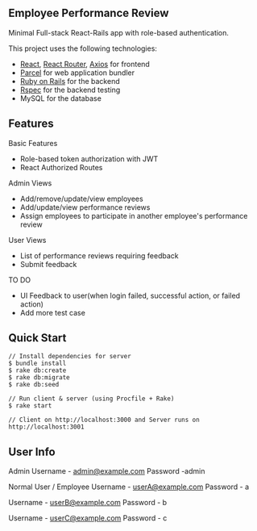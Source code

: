 ## Employee Performance Review
Minimal Full-stack React-Rails app with role-based authentication.

This project uses the following technologies:

- [React](https://reactjs.org), [React Router](https://reacttraining.com/react-router/), [Axios](https://github.com/axios/axios) for frontend
- [Parcel](https://parceljs.org/) for web application bundler
- [Ruby on Rails](https://rubyonrails.org/) for the backend
- [Rspec](https://github.com/rspec/rspec-rails) for the backend testing
- MySQL for the database

## Features
Basic Features
- Role-based token authorization with JWT
- React Authorized Routes

Admin Views
- Add/remove/update/view employees
- Add/update/view performance reviews
- Assign employees to participate in another employee's performance review

User Views
- List of performance reviews requiring feedback
- Submit feedback

TO DO
- UI Feedback to user(when login failed, successful action, or failed action)
- Add more test case

## Quick Start

```rails
// Install dependencies for server
$ bundle install
$ rake db:create
$ rake db:migrate
$ rake db:seed

// Run client & server (using Procfile + Rake)
$ rake start

// Client on http://localhost:3000 and Server runs on http://localhost:3001
```


## User Info
Admin
Username - admin@example.com
Password -admin

Normal User / Employee
Username - userA@example.com
Password - a

Username - userB@example.com
Password - b

Username - userC@example.com
Password - c
